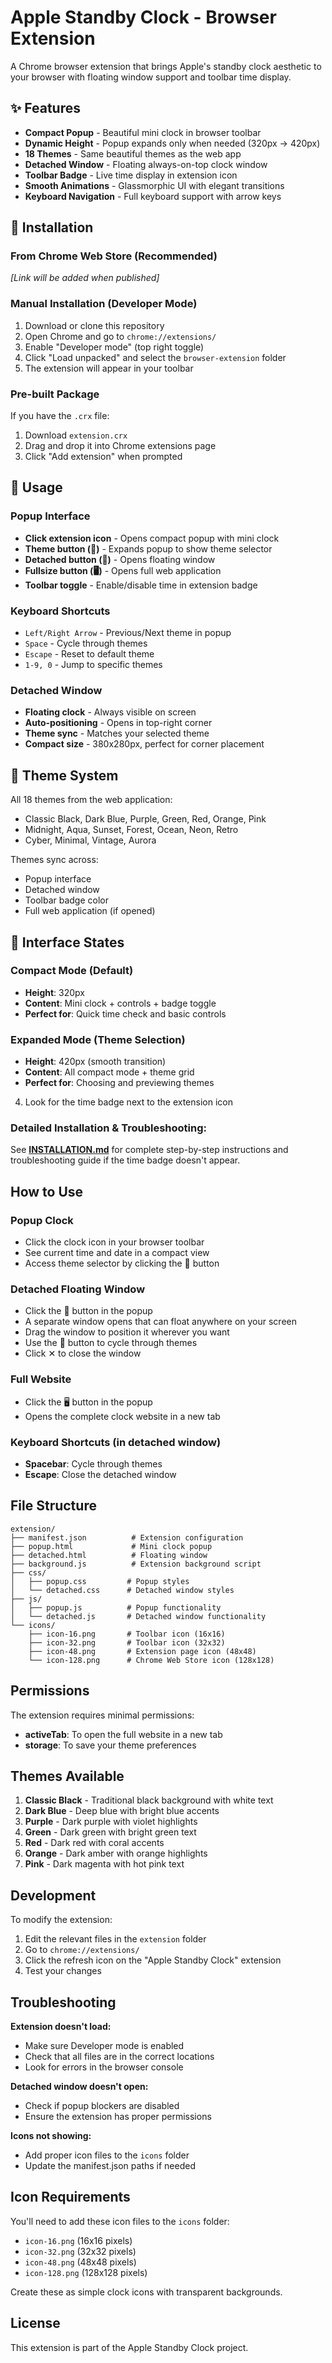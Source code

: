# Apple Standby Clock - Browser Extension

A Chrome browser extension that brings Apple's standby clock aesthetic to your browser with floating window support and toolbar time display.

## ✨ Features

- **Compact Popup** - Beautiful mini clock in browser toolbar
- **Dynamic Height** - Popup expands only when needed (320px → 420px)
- **18 Themes** - Same beautiful themes as the web app
- **Detached Window** - Floating always-on-top clock window
- **Toolbar Badge** - Live time display in extension icon
- **Smooth Animations** - Glassmorphic UI with elegant transitions
- **Keyboard Navigation** - Full keyboard support with arrow keys

## 🚀 Installation

### From Chrome Web Store (Recommended)
*[Link will be added when published]*

### Manual Installation (Developer Mode)
1. Download or clone this repository
2. Open Chrome and go to `chrome://extensions/`
3. Enable "Developer mode" (top right toggle)
4. Click "Load unpacked" and select the `browser-extension` folder
5. The extension will appear in your toolbar

### Pre-built Package
If you have the `.crx` file:
1. Download `extension.crx`
2. Drag and drop it into Chrome extensions page
3. Click "Add extension" when prompted

## 🎯 Usage

### Popup Interface
- **Click extension icon** - Opens compact popup with mini clock
- **Theme button (🎨)** - Expands popup to show theme selector
- **Detached button (📱)** - Opens floating window
- **Fullsize button (🖥️)** - Opens full web application
- **Toolbar toggle** - Enable/disable time in extension badge

### Keyboard Shortcuts
- `Left/Right Arrow` - Previous/Next theme in popup
- `Space` - Cycle through themes
- `Escape` - Reset to default theme
- `1-9, 0` - Jump to specific themes

### Detached Window
- **Floating clock** - Always visible on screen
- **Auto-positioning** - Opens in top-right corner
- **Theme sync** - Matches your selected theme
- **Compact size** - 380x280px, perfect for corner placement

## 🎨 Theme System

All 18 themes from the web application:
- Classic Black, Dark Blue, Purple, Green, Red, Orange, Pink
- Midnight, Aqua, Sunset, Forest, Ocean, Neon, Retro
- Cyber, Minimal, Vintage, Aurora

Themes sync across:
- Popup interface
- Detached window
- Toolbar badge color
- Full web application (if opened)

## 📱 Interface States

### Compact Mode (Default)
- **Height**: 320px
- **Content**: Mini clock + controls + badge toggle
- **Perfect for**: Quick time check and basic controls

### Expanded Mode (Theme Selection)
- **Height**: 420px (smooth transition)
- **Content**: All compact mode + theme grid
- **Perfect for**: Choosing and previewing themes
4. Look for the time badge next to the extension icon

### Detailed Installation & Troubleshooting:
See **[INSTALLATION.md](INSTALLATION.md)** for complete step-by-step instructions and troubleshooting guide if the time badge doesn't appear.

## How to Use

### Popup Clock
- Click the clock icon in your browser toolbar
- See current time and date in a compact view
- Access theme selector by clicking the 🎨 button

### Detached Floating Window
- Click the 📱 button in the popup
- A separate window opens that can float anywhere on your screen
- Drag the window to position it wherever you want
- Use the 🎨 button to cycle through themes
- Click ✕ to close the window

### Full Website
- Click the 🖥️ button in the popup
- Opens the complete clock website in a new tab

### Keyboard Shortcuts (in detached window)
- **Spacebar**: Cycle through themes
- **Escape**: Close the detached window

## File Structure

```
extension/
├── manifest.json          # Extension configuration
├── popup.html             # Mini clock popup
├── detached.html          # Floating window
├── background.js          # Extension background script
├── css/
│   ├── popup.css         # Popup styles
│   └── detached.css      # Detached window styles
├── js/
│   ├── popup.js          # Popup functionality
│   └── detached.js       # Detached window functionality
└── icons/
    ├── icon-16.png       # Toolbar icon (16x16)
    ├── icon-32.png       # Toolbar icon (32x32)
    ├── icon-48.png       # Extension page icon (48x48)
    └── icon-128.png      # Chrome Web Store icon (128x128)
```

## Permissions

The extension requires minimal permissions:
- **activeTab**: To open the full website in a new tab
- **storage**: To save your theme preferences

## Themes Available

1. **Classic Black** - Traditional black background with white text
2. **Dark Blue** - Deep blue with bright blue accents
3. **Purple** - Dark purple with violet highlights
4. **Green** - Dark green with bright green text
5. **Red** - Dark red with coral accents
6. **Orange** - Dark amber with orange highlights
7. **Pink** - Dark magenta with hot pink text

## Development

To modify the extension:

1. Edit the relevant files in the `extension` folder
2. Go to `chrome://extensions/`
3. Click the refresh icon on the "Apple Standby Clock" extension
4. Test your changes

## Troubleshooting

**Extension doesn't load:**
- Make sure Developer mode is enabled
- Check that all files are in the correct locations
- Look for errors in the browser console

**Detached window doesn't open:**
- Check if popup blockers are disabled
- Ensure the extension has proper permissions

**Icons not showing:**
- Add proper icon files to the `icons` folder
- Update the manifest.json paths if needed

## Icon Requirements

You'll need to add these icon files to the `icons` folder:
- `icon-16.png` (16x16 pixels)
- `icon-32.png` (32x32 pixels)  
- `icon-48.png` (48x48 pixels)
- `icon-128.png` (128x128 pixels)

Create these as simple clock icons with transparent backgrounds.

## License

This extension is part of the Apple Standby Clock project.

